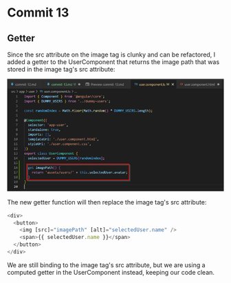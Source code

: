# Commit 13

## Getter

Since the src attribute on the image tag is clunky and can be refactored, I added a getter to the UserComponent that returns the image path that was stored in the image tag's src attribute:

![user-getter-image-path](user-getter-image-path.png)

The new getter function will then replace the image tag's src attribute:

```typescript
<div>
  <button>
    <img [src]="imagePath" [alt]="selectedUser.name" />
    <span>{{ selectedUser.name }}</span>
  </button>
</div>

```

We are still binding to the image tag's src attribute, but we are using a computed getter in the UserComponent instead, keeping our code clean.
